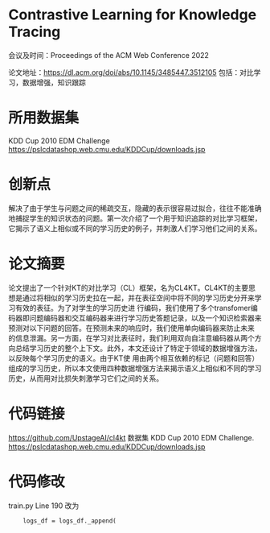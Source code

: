 # Contrastive Learning for Knowledge Tracing

会议及时间：Proceedings of the ACM Web Conference 2022

论文地址：https://dl.acm.org/doi/abs/10.1145/3485447.3512105
包括：对比学习，数据增强，知识跟踪

# 所用数据集
KDD Cup 2010 EDM Challenge  https://pslcdatashop.web.cmu.edu/KDDCup/downloads.jsp

# 创新点
解决了由于学生与问题之间的稀疏交互，隐藏的表示很容易过拟合，往往不能准确地捕捉学生的知识状态的问题。第一次介绍了一个用于知识追踪的对比学习框架，它揭示了语义上相似或不同的学习历史的例子，并刺激人们学习他们之间的关系。

# 论文摘要

论文提出了一个针对KT的对比学习（CL）框架，名为CL4KT。CL4KT的主要思想是通过将相似的学习历史拉在一起，并在表征空间中将不同的学习历史分开来学习有效的表征。为了对学生的学习历史进
行编码，我们使用了多个transfomer编码器即问题编码器和交互编码器来进行学习历史答题记录，以及一个知识检索器来预测对以下问题的回答。在预测未来的响应时，我们使用单向编码器来防止未来
的信息泄漏。另一方面，在学习对比表征时，我们利用双向自注意编码器从两个方向总结学习历史的整个上下文。此外，本文还设计了特定于领域的数据增强方法，以反映每个学习历史的语义。由于KT使
用由两个相互依赖的标记（问题和回答）组成的学习历史，所以本文使用四种数据增强方法来揭示语义上相似和不同的学习历史，从而用对比损失刺激学习它们之间的关系。

# 代码链接
https://github.com/UpstageAI/cl4kt
数据集   KDD Cup 2010 EDM Challenge. https://pslcdatashop.web.cmu.edu/KDDCup/downloads.jsp

# 代码修改
train.py Line 190 改为
```
    logs_df = logs_df._append(
```


